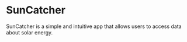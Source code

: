 # SunCatcher
SunCatcher is a simple and intuitive app that allows users to access data about solar  energy.
